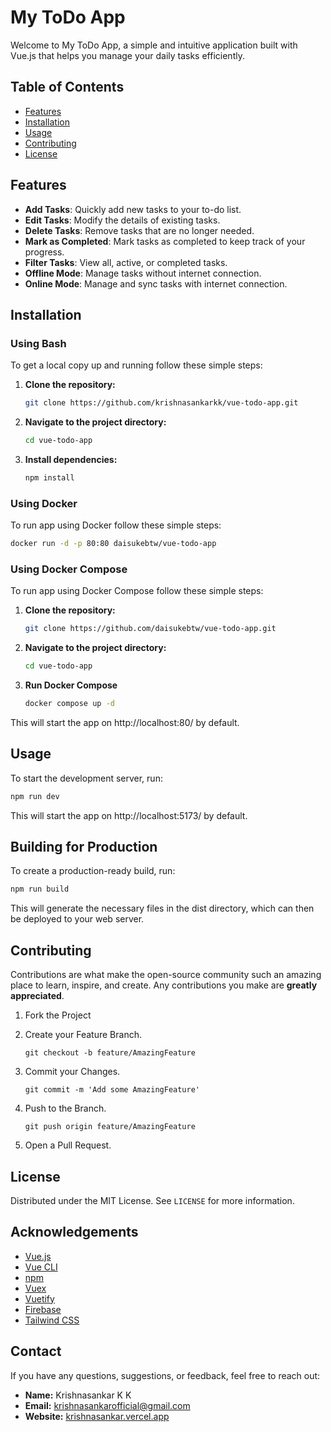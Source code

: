 # My ToDo App

Welcome to My ToDo App, a simple and intuitive application built with Vue.js that helps you manage your daily tasks efficiently.

## Table of Contents

- [Features](#features)
- [Installation](#installation)
- [Usage](#usage)
- [Contributing](#contributing)
- [License](#license)

## Features

- **Add Tasks**: Quickly add new tasks to your to-do list.
- **Edit Tasks**: Modify the details of existing tasks.
- **Delete Tasks**: Remove tasks that are no longer needed.
- **Mark as Completed**: Mark tasks as completed to keep track of your progress.
- **Filter Tasks**: View all, active, or completed tasks.
- **Offline Mode**: Manage tasks without internet connection.
- **Online Mode**: Manage and sync tasks with internet connection.

## Installation

### Using Bash

To get a local copy up and running follow these simple steps:

1. **Clone the repository:**

    ```bash
    git clone https://github.com/krishnasankarkk/vue-todo-app.git
    ```

2. **Navigate to the project directory:**

    ```bash
    cd vue-todo-app
    ```

3. **Install dependencies:**

    ```bash
    npm install
    ```

### Using Docker

To run app using Docker follow these simple steps:

```bash
docker run -d -p 80:80 daisukebtw/vue-todo-app
```

### Using Docker Compose

To run app using Docker Compose follow these simple steps:

1. **Clone the repository:**

    ```bash
    git clone https://github.com/daisukebtw/vue-todo-app.git
    ```

2. **Navigate to the project directory:**

    ```bash
    cd vue-todo-app
    ```

3. **Run Docker Compose**

    ```bash
    docker compose up -d
    ```

This will start the app on http://localhost:80/ by default.

## Usage

To start the development server, run:

```bash
npm run dev
```
This will start the app on http://localhost:5173/ by default.

## Building for Production

To create a production-ready build, run:

```bash
npm run build
```
This will generate the necessary files in the dist directory, which can then be deployed to your web server.

## Contributing

Contributions are what make the open-source community such an amazing place to learn, inspire, and create. Any contributions you make are **greatly appreciated**.

1. Fork the Project
2. Create your Feature Branch.
   
   ```
   git checkout -b feature/AmazingFeature
   ```
3. Commit your Changes.
   
   ```
   git commit -m 'Add some AmazingFeature'
   ```
4. Push to the Branch.
   
   ```
   git push origin feature/AmazingFeature
   ```
5. Open a Pull Request.

## License

Distributed under the MIT License. See `LICENSE` for more information.

## Acknowledgements

- [Vue.js](https://vuejs.org/)
- [Vue CLI](https://cli.vuejs.org/)
- [npm](https://www.npmjs.com/)
- [Vuex](https://vuex.vuejs.org/)
- [Vuetify](https://vuetifyjs.com/en/)
- [Firebase](https://firebase.google.com/)
- [Tailwind CSS](https://tailwindcss.com/)

## Contact

If you have any questions, suggestions, or feedback, feel free to reach out:

- **Name:** Krishnasankar K K
- **Email:** [krishnasankarofficial@gmail.com](mailto:krishnasankarofficial@gmail.com)
- **Website:** [krishnasankar.vercel.app](https://krishnasankar.vercel.app)
